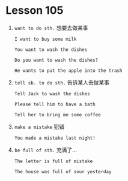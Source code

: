 # Lesson 105

1. `want to do sth.` 想要去做某事

   ```
   I want to buy some milk

   You want to wash the dishes

   Do you want to wash the dishes?

   He wants to put the apple into the trash
   ```

2. `tell sb. to do sth.` 告诉某人去做某事

   ```
   Tell Jack to wash the dishes

   Please tell him to have a bath

   Tell her to bring me some coffee
   ```

3. `make a mistake` 犯错

   ```
   You made a mistake last night!
   ```

4. `be full of sth.` 充满了...

   ```
   The letter is full of mistake

   The house was full of sour yesterday
   ```
